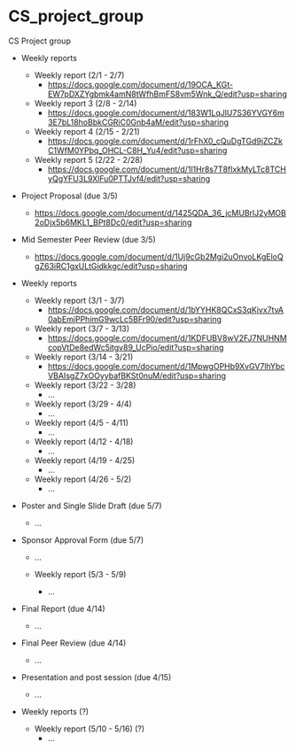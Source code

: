 # CS_project_group
CS Project group

  - Weekly reports
    - Weekly report (2/1 - 2/7)
      - https://docs.google.com/document/d/19OCA_KGt-EW7pDXZYgbmk4amN8tWfhBmFS8vm5Wnk_Q/edit?usp=sharing
    - Weekly report 3 (2/8 - 2/14)
      - https://docs.google.com/document/d/183W1LqJlU7S36YVGY6m3E7bL18hoBbkCGRiC0Gnb4aM/edit?usp=sharing
    - Weekly report 4 (2/15 - 2/21)
      - https://docs.google.com/document/d/1rFhX0_cQuDgTGd9jZCZkC1WfM0YPbq_OHCL-C8H_Yu4/edit?usp=sharing
    - Weekly report 5 (2/22 - 2/28)
      - https://docs.google.com/document/d/1l1Hr8s7T8fIxkMyLTc8TCHyQgYFU3L9XlFu0PTTJvf4/edit?usp=sharing
      
  - Project Proposal (due 3/5)
      - https://docs.google.com/document/d/1425QDA_36_jcMUBrlJ2yMOB2oDjx5b6MKL1_BPt8Dc0/edit?usp=sharing
  
  - Mid Semester Peer Review (due 3/5)
      - https://docs.google.com/document/d/1Uj9cGb2Mgi2uOnvoLKgEloQgZ63iRC1gxULtGidkkgc/edit?usp=sharing
      
  - Weekly reports
    - Weekly report (3/1 - 3/7)
      - https://docs.google.com/document/d/1bYYHK8QCxS3qKjvx7tvA0abEmjPPhimG9wcLc5BFr90/edit?usp=sharing
    - Weekly report (3/7 - 3/13)
      - https://docs.google.com/document/d/1KDFUBV8wV2FJ7NUHNMcopVtDe8edWc5itgv89_UcPio/edit?usp=sharing
    - Weekly report (3/14 - 3/21)
      - https://docs.google.com/document/d/1MpwgOPHb9XvGV7lhYbcVBAIsgZ7xOOyybafBKSt0nuM/edit?usp=sharing
    - Weekly report (3/22 - 3/28)
      - ...
    - Weekly report (3/29 - 4/4)
      - ...
    - Weekly report (4/5 - 4/11)
      - ...
    - Weekly report (4/12 - 4/18)
      - ...
    - Weekly report (4/19 - 4/25)
      - ...
    - Weekly report (4/26 - 5/2)
      - ...
  
  - Poster and Single Slide Draft (due 5/7)
      - ...
  
  - Sponsor Approval Form (due 5/7)
      - ...
  
    - Weekly report (5/3 - 5/9)
      - ...
  
  - Final Report (due 4/14)
      - ...
  
  - Final Peer Review (due 4/14)
      - ...
  
  - Presentation and post session (due 4/15)
      - ...
      
  - Weekly reports (?)
    - Weekly report (5/10 - 5/16) (?)
      - ...

